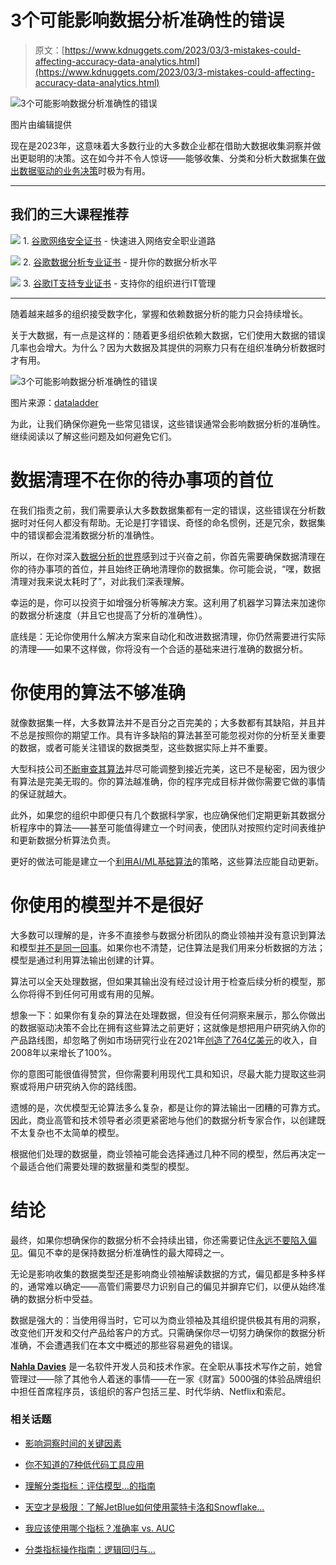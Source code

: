# 3个可能影响数据分析准确性的错误

> 原文：[https://www.kdnuggets.com/2023/03/3-mistakes-could-affecting-accuracy-data-analytics.html](https://www.kdnuggets.com/2023/03/3-mistakes-could-affecting-accuracy-data-analytics.html)

![3个可能影响数据分析准确性的错误](../Images/f781692c908991daa71724108d172f3d.png)

图片由编辑提供

现在是2023年，这意味着大多数行业的大多数企业都在借助大数据收集洞察并做出更聪明的决策。这在如今并不令人惊讶——能够收集、分类和分析大数据集在[做出数据驱动的业务决策](https://www.kdnuggets.com/2019/04/psu-make-better-data-driven-business-decisions.html)时极为有用。

* * *

## 我们的三大课程推荐

![](../Images/0244c01ba9267c002ef39d4907e0b8fb.png) 1\. [谷歌网络安全证书](https://www.kdnuggets.com/google-cybersecurity) - 快速进入网络安全职业道路

![](../Images/e225c49c3c91745821c8c0368bf04711.png) 2\. [谷歌数据分析专业证书](https://www.kdnuggets.com/google-data-analytics) - 提升你的数据分析水平

![](../Images/0244c01ba9267c002ef39d4907e0b8fb.png) 3\. [谷歌IT支持专业证书](https://www.kdnuggets.com/google-itsupport) - 支持你的组织进行IT管理

* * *

随着越来越多的组织接受数字化，掌握和依赖数据分析的能力只会持续增长。

关于大数据，有一点是这样的：随着更多组织依赖大数据，它们使用大数据的错误几率也会增大。为什么？因为大数据及其提供的洞察力只有在组织准确分析数据时才有用。

![3个可能影响数据分析准确性的错误](../Images/c108f5b23f742ab9adf4a01988021f1a.png)

图片来源：[dataladder](https://dataladder.com/what-is-data-accuracy/)

为此，让我们确保你避免一些常见错误，这些错误通常会影响数据分析的准确性。继续阅读以了解这些问题及如何避免它们。

# 数据清理不在你的待办事项的首位

在我们指责之前，我们需要承认大多数数据集都有一定的错误，这些错误在分析数据时对任何人都没有帮助。无论是打字错误、奇怪的命名惯例，还是冗余，数据集中的错误都会混淆数据分析的准确性。

所以，在你对深入[数据分析的世界](https://www.nitorinfotech.com/blog/insights-on-diving-into-data-analytics/)感到过于兴奋之前，你首先需要确保数据清理在你的待办事项的首位，并且始终正确地清理你的数据集。你可能会说，“嘿，数据清理对我来说太耗时了”，对此我们深表理解。

幸运的是，你可以投资于如增强分析等解决方案。这利用了机器学习算法来加速你的数据分析速度（并且它也提高了分析的准确性）。

底线是：无论你使用什么解决方案来自动化和改进数据清理，你仍然需要进行实际的清理——如果不这样做，你将没有一个合适的基础来进行准确的数据分析。

# 你使用的算法不够准确

就像数据集一样，大多数算法并不是百分之百完美的；大多数都有其缺陷，并且并不总是按照你的期望工作。具有许多缺陷的算法甚至可能忽视对你的分析至关重要的数据，或者可能关注错误的数据类型，这些数据实际上并不重要。

大型科技公司[不断审查其算法](https://www.pewresearch.org/internet/2022/03/17/mixed-views-about-social-media-companies-using-algorithms-to-find-false-information/)并尽可能调整到接近完美，这已不是秘密，因为很少有算法是完美无瑕的。你的算法越准确，你的程序完成目标并做你需要它做的事情的保证就越大。

此外，如果您的组织中即便只有几个数据科学家，也应确保他们定期更新其数据分析程序中的算法——甚至可能值得建立一个时间表，使团队对按照约定时间表维护和更新数据分析算法负责。

更好的做法可能是建立一个[利用AI/ML基础算法](/2021/05/essential-machine-learning-algorithms-beginners.html)的策略，这些算法应能自动更新。

# 你使用的模型并不是很好

大多数可以理解的是，许多不直接参与数据分析团队的商业领袖并没有意识到算法和模型[并不是同一回事](https://financetrain.com/difference-between-model-and-algorithm)。如果你也不清楚，记住算法是我们用来分析数据的方法；模型是通过利用算法输出创建的计算。

算法可以全天处理数据，但如果其输出没有经过设计用于检查后续分析的模型，那么你将得不到任何可用或有用的见解。

想象一下：如果你有复杂的算法在处理数据，但没有任何洞察来展示，那么你做出的数据驱动决策不会比在拥有这些算法之前更好；这就像是想把用户研究纳入你的产品路线图，却忽略了例如市场研究行业在2021年[创造了764亿美元](https://blog.heymarvin.com/2022/07/20/how-to-build-user-research-into-your-product-roadmap/)的收入，自2008年以来增长了100%。

你的意图可能很值得赞赏，但你需要利用现代工具和知识，尽最大能力提取这些洞察或将用户研究纳入你的路线图。

遗憾的是，次优模型无论算法多么复杂，都是让你的算法输出一团糟的可靠方式。因此，商业高管和技术领导者必须更紧密地与他们的数据分析专家合作，以创建既不太复杂也不太简单的模型。

根据他们处理的数据量，商业领袖可能会选择通过几种不同的模型，然后再决定一个最适合他们需要处理的数据量和类型的模型。

# 结论

最终，如果你想确保你的数据分析不会持续出错，你还需要记住[永远不要陷入偏见](https://www.codecademy.com/article/bias-in-data-analysis)。偏见不幸的是保持数据分析准确性的最大障碍之一。

无论是影响收集的数据类型还是影响商业领袖解读数据的方式，偏见都是多种多样的，通常难以确定——高管们需要尽力识别自己的偏见并摒弃它们，以便从始终准确的数据分析中受益。

数据是强大的：当使用得当时，它可以为商业领袖及其组织提供极其有用的洞察，改变他们开发和交付产品给客户的方式。只需确保你尽一切努力确保你的数据分析准确，不会遭遇我们在本文中概述的那些容易避免的错误。

**[Nahla Davies](http://nahlawrites.com/)** 是一名软件开发人员和技术作家。在全职从事技术写作之前，她曾管理过——除了其他令人着迷的事情——在一家《财富》5000强的体验品牌组织中担任首席程序员，该组织的客户包括三星、时代华纳、Netflix和索尼。

### 相关话题

+   [影响洞察时间的关键因素](https://www.kdnuggets.com/2023/03/key-factors-affecting-time-insights.html)

+   [你不知道的7种低代码工具应用](https://www.kdnuggets.com/2022/09/7-things-didnt-know-could-low-code-tool.html)

+   [理解分类指标：评估模型…的指南](https://www.kdnuggets.com/understanding-classification-metrics-your-guide-to-assessing-model-accuracy)

+   [天空才是极限：了解JetBlue如何使用蒙特卡洛和Snowflake…](https://www.kdnuggets.com/2022/12/monte-carlo-jetblue-snowflake-build-trust-improve-model-accuracy.html)

+   [我应该使用哪个指标？准确率 vs. AUC](https://www.kdnuggets.com/2022/10/metric-accuracy-auc.html)

+   [分类指标操作指南：逻辑回归与…](https://www.kdnuggets.com/2022/10/classification-metrics-walkthrough-logistic-regression-accuracy-precision-recall-roc.html)
